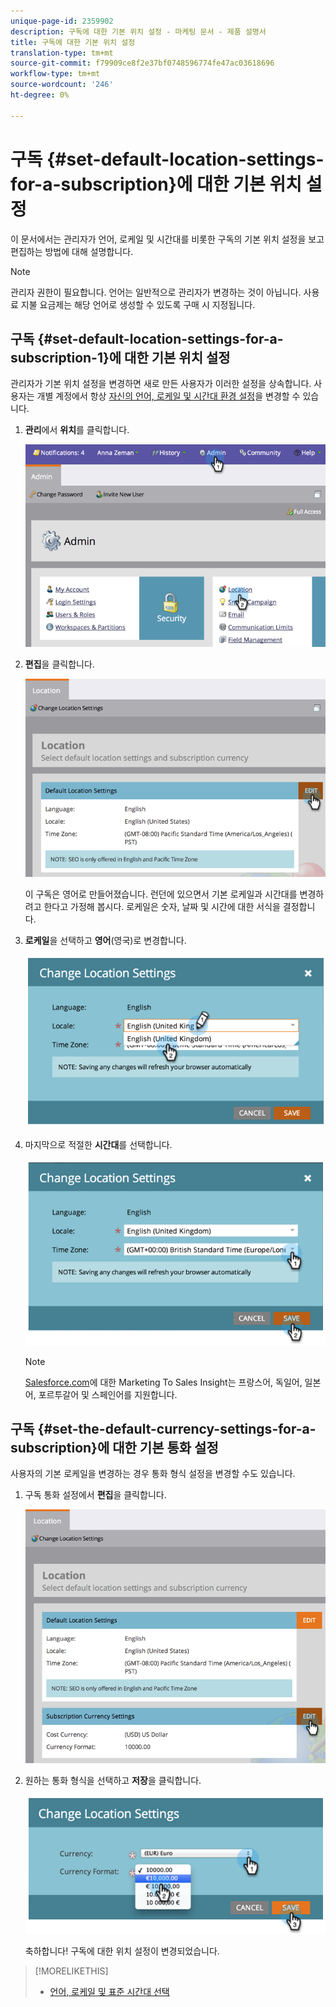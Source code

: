 ```yaml
---
unique-page-id: 2359902
description: 구독에 대한 기본 위치 설정 - 마케팅 문서 - 제품 설명서
title: 구독에 대한 기본 위치 설정
translation-type: tm+mt
source-git-commit: f79909ce8f2e37bf0748596774fe47ac03618696
workflow-type: tm+mt
source-wordcount: '246'
ht-degree: 0%

---
```



# 구독 {#set-default-location-settings-for-a-subscription}에 대한 기본 위치 설정

이 문서에서는 관리자가 언어, 로케일 및 시간대를 비롯한 구독의 기본 위치 설정을 보고 편집하는 방법에 대해 설명합니다.

>[!NOTE]
>
>관리자 권한이 필요합니다. 언어는 일반적으로 관리자가 변경하는 것이 아닙니다. 사용료 지불 요금제는 해당 언어로 생성할 수 있도록 구매 시 지정됩니다.

## 구독 {#set-default-location-settings-for-a-subscription-1}에 대한 기본 위치 설정

관리자가 기본 위치 설정을 변경하면 새로 만든 사용자가 이러한 설정을 상속합니다. 사용자는 개별 계정에서 항상 [자신의 언어, 로케일 및 시간대 환경 설정](/help/marketo/product-docs/administration/settings/select-your-language-locale-and-time-zone.md)을 변경할 수 있습니다.

1. **관리**&#x200B;에서 **위치**&#x200B;를 클릭합니다.

   ![](assets/image2014-11-7-11-3a39-3a17.png)

1. **편집**&#x200B;을 클릭합니다.

   ![](assets/image2014-11-7-11-3a40-3a39.png)

   이 구독은 영어로 만들어졌습니다. 런던에 있으면서 기본 로케일과 시간대를 변경하려고 한다고 가정해 봅시다. 로케일은 숫자, 날짜 및 시간에 대한 서식을 결정합니다.

1. **로케일**&#x200B;을 선택하고 **영어**(영국)로 변경합니다.

   ![](assets/image2014-11-7-11-3a51-3a26.png)

1. 마지막으로 적절한 **시간대**&#x200B;를 선택합니다.

   ![](assets/image2014-11-7-14-3a42-3a34.png)

   >[!NOTE]
   >
   >[Salesforce.com](https://salesforce.com/)에 대한 Marketing To Sales Insight는 프랑스어, 독일어, 일본어, 포르투갈어 및 스페인어를 지원합니다.

## 구독 {#set-the-default-currency-settings-for-a-subscription}에 대한 기본 통화 설정

사용자의 기본 로케일을 변경하는 경우 통화 형식 설정을 변경할 수도 있습니다.

1. 구독 통화 설정에서 **편집**&#x200B;을 클릭합니다.

   ![](assets/image2014-11-7-15-3a50-3a33.png)

1. 원하는 통화 형식을 선택하고 **저장**&#x200B;을 클릭합니다.

   ![](assets/image2014-11-7-15-3a58-3a21.png)

   축하합니다! 구독에 대한 위치 설정이 변경되었습니다.

>[!MORELIKETHIS]
>
>* [언어, 로케일 및 표준 시간대 선택](/help/marketo/product-docs/administration/settings/select-your-language-locale-and-time-zone.md)

